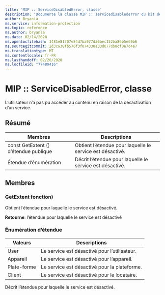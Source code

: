 ```yaml
---
title: 'MIP :: ServiceDisabledError, classe'
description: 'Documente la classe MIP :: servicedisablederror du kit de développement logiciel (SDK) Microsoft Information Protection (MIP).'
author: BryanLa
ms.service: information-protection
ms.topic: reference
ms.author: bryanla
ms.date: 02/14/2020
ms.openlocfilehash: 1481e81707e84d7ba977d36bec152ba86b5e60b6
ms.sourcegitcommit: 2d3c638fb576f3f074330a33d077db0cf0e7d4e7
ms.translationtype: MT
ms.contentlocale: fr-FR
ms.lasthandoff: 02/20/2020
ms.locfileid: "77489416"
---
```

# <a name="class-mipservicedisablederror"></a>MIP :: ServiceDisabledError, classe 
L’utilisateur n’a pas pu accéder au contenu en raison de la désactivation d’un service.
  
## <a name="summary"></a>Résumé
 Membres                        | Descriptions                                
--------------------------------|---------------------------------------------
const GetExtent () d’étendue publique  |  Obtient l’étendue pour laquelle le service est désactivé.
Étendue d’énumération  |  Décrit l’étendue pour laquelle le service est désactivé.
  
## <a name="members"></a>Membres
  
### <a name="getextent-function"></a>GetExtent fonction)
Obtient l’étendue pour laquelle le service est désactivé.

  
**Retourne**: l’étendue pour laquelle le service est désactivé
  
### <a name="extent-enum"></a>Énumération d’étendue
 Valeurs                         | Descriptions                                
--------------------------------|---------------------------------------------
User            | Le service est désactivé pour l’utilisateur.
Appareil            | Le service est désactivé pour l’appareil.
Plate-forme            | Le service est désactivé pour la plateforme.
Client            | Le service est désactivé pour le locataire.
Décrit l’étendue pour laquelle le service est désactivé.